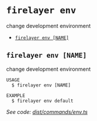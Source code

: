 `firelayer env`
===============

change development environment

* [`firelayer env [NAME]`](#firelayer-env-name)

## `firelayer env [NAME]`

change development environment

```
USAGE
  $ firelayer env [NAME]

EXAMPLE
  $ firelayer env default
```

_See code: [dist/commands/env.ts](https://github.com/firelayer/firelayer/blob/v1.0.0-alpha.2/dist/commands/env.ts)_
